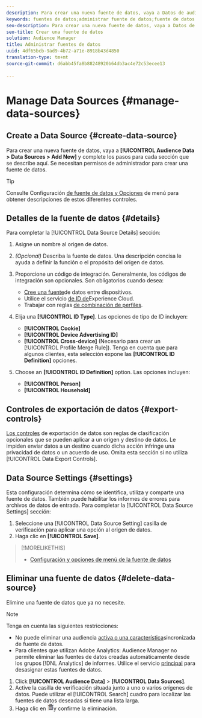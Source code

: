 ```yaml
---
description: Para crear una nueva fuente de datos, vaya a Datos de audiencia > Fuentes de datos > Agregar nuevo y complete los pasos para cada sección que se describe aquí. Se necesitan permisos de administrador para crear una fuente de datos.
keywords: fuentes de datos;administrar fuente de datos;fuente de datos del administrador de público
seo-description: Para crear una nueva fuente de datos, vaya a Datos de audiencia > Fuentes de datos > Agregar nuevo y complete los pasos para cada sección que se describe aquí. Se necesitan permisos de administrador para crear una fuente de datos.
seo-title: Crear una fuente de datos
solution: Audience Manager
title: Administrar fuentes de datos
uuid: 4df65bcb-9ad9-4b72-a71e-8918b43d4850
translation-type: tm+mt
source-git-commit: d6abb45fa8b88248920b64db3ac4e72c53ecee13

---
```



# Manage Data Sources {#manage-data-sources}

## Create a Data Source {#create-data-source}

Para crear una nueva fuente de datos, vaya a **[!UICONTROL Audience Data > Data Sources > Add New]** y complete los pasos para cada sección que se describe aquí. Se necesitan permisos de administrador para crear una fuente de datos.

<!-- create-datasource.xml -->

>[!TIP]
>
>Consulte Configuración [de fuente de datos y Opciones](../features/datasources-list-and-settings.md#settings-menu-options) de menú para obtener descripciones de estos diferentes controles.

## Detalles de la fuente de datos {#details}

Para completar la [!UICONTROL Data Source Details] sección:

1. Asigne un nombre al origen de datos.
1. *(Opcional)* Describa la fuente de datos. Una descripción concisa le ayuda a definir la función o el propósito del origen de datos.
1. Proporcione un código de integración. Generalmente, los códigos de integración son opcionales. Son obligatorios cuando desea:

   * [Cree una fuente](../features/profile-merge-rules/merge-rules-start.md#create-data-source)de datos entre dispositivos.
   * Utilice el servicio [de ID de](https://marketing.adobe.com/resources/help/en_US/mcvid/)Experience Cloud.
   * Trabajar con reglas [de combinación de perfiles](../features/profile-merge-rules/merge-rules-start.md).

1. Elija una **[!UICONTROL ID Type]**. Las opciones de tipo de ID incluyen:

   * **[!UICONTROL Cookie]**
   * **[!UICONTROL Device Advertising ID]**
   * **[!UICONTROL Cross-device]** (Necesario para crear un [!UICONTROL Profile Merge Rule]). Tenga en cuenta que para algunos clientes, esta selección expone las **[!UICONTROL ID Definition]** opciones.

1. Choose an **[!UICONTROL ID Definition]** option. Las opciones incluyen:

   * **[!UICONTROL Person]**
   * **[!UICONTROL Household]**

## Controles de exportación de datos {#export-controls}

[Los controles](../features/data-export-controls.md) de exportación de datos son reglas de clasificación opcionales que se pueden aplicar a un origen y destino de datos. Le impiden enviar datos a un destino cuando dicha acción infringe una privacidad de datos o un acuerdo de uso. Omita esta sección si no utiliza [!UICONTROL Data Export Controls].

## Data Source Settings {#settings}

Esta configuración determina cómo se identifica, utiliza y comparte una fuente de datos. También puede habilitar los informes de errores para archivos de datos de entrada. Para completar la [!UICONTROL Data Source Settings] sección:

1. Seleccione una [!UICONTROL Data Source Setting] casilla de verificación para aplicar una opción al origen de datos.
2. Haga clic en **[!UICONTROL Save]**.

>[!MORELIKETHIS]
>
>* [Configuración y opciones de menú de la fuente de datos](../features/datasources-list-and-settings.md#settings-menu-options)


## Eliminar una fuente de datos {#delete-data-source}

<!-- t_datasource_delete.xml -->

Elimine una fuente de datos que ya no necesite.

>[!NOTE]
>
>Tenga en cuenta las siguientes restricciones:
>
>* No puede eliminar una audiencia [activa o una característica](../features/traits/client-activity-synced-audience-traits.md)sincronizada de fuente de datos.
>* Para clientes que utilizan Adobe Analytics: Audience Manager no permite eliminar las fuentes de datos creadas automáticamente desde los grupos [!DNL Analytics] de informes. Utilice el servicio [principal](https://marketing.adobe.com/resources/help/en_US/mcloud/) para desasignar estas fuentes de datos.


1. Click **[!UICONTROL Audience Data]** &gt; **[!UICONTROL Data Sources]**.
1. Active la casilla de verificación situada junto a uno o varios orígenes de datos.
Puede utilizar el [!UICONTROL Search] cuadro para localizar las fuentes de datos deseadas si tiene una lista larga.
1. Haga clic en ![](assets/icon_trash.png)y confirme la eliminación.